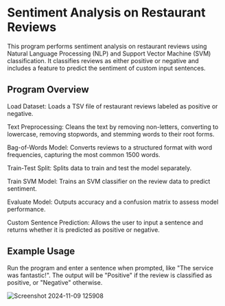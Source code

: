 # Sentiment Analysis on Restaurant Reviews
This program performs sentiment analysis on restaurant reviews using Natural Language Processing (NLP) and Support Vector Machine (SVM) classification. It classifies reviews as either positive or negative and includes a feature to predict the sentiment of custom input sentences.

## Program Overview
Load Dataset: Loads a TSV file of restaurant reviews labeled as positive or negative.

Text Preprocessing: Cleans the text by removing non-letters, converting to lowercase, removing stopwords, and stemming words to their root forms.

Bag-of-Words Model: Converts reviews to a structured format with word frequencies, capturing the most common 1500 words.

Train-Test Split: Splits data to train and test the model separately.

Train SVM Model: Trains an SVM classifier on the review data to predict sentiment.

Evaluate Model: Outputs accuracy and a confusion matrix to assess model performance.

Custom Sentence Prediction: Allows the user to input a sentence and returns whether it is predicted as positive or negative.

## Example Usage
Run the program and enter a sentence when prompted, like "The service was fantastic!".
The output will be "Positive" if the review is classified as positive, or "Negative" otherwise.

![Screenshot 2024-11-09 125908](https://github.com/user-attachments/assets/54e663f5-b939-404a-b027-eaef0b244aad)
